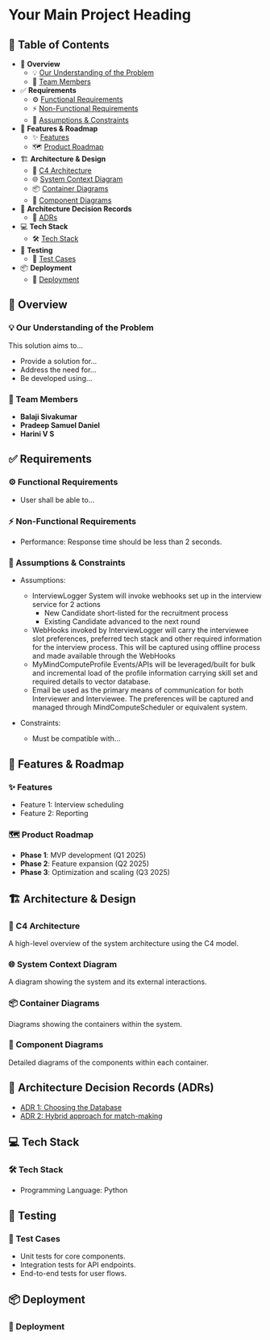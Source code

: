 # Your Main Project Heading

## 🧭 **Table of Contents**

* 📖 **Overview**
    * 💡 [Our Understanding of the Problem](#-our-understanding-of-the-problem)
    * 👥 [Team Members](#-team-members)
* ✅ **Requirements**
    * ⚙️ [Functional Requirements](#-functional-requirements)
    * ⚡  [Non-Functional Requirements](#-non-functional-requirements)
    * 🚧 [Assumptions & Constraints](#-assumptions--constraints)
* 🚀 **Features & Roadmap**
    * ✨ [Features](#-features)
    * 🗺️ [Product Roadmap](#-product-roadmap)
* 🏗️ **Architecture & Design**
    * 🏢 [C4 Architecture](#-c4-architecture)
    * 🌐 [System Context Diagram](#-system-context-diagram)
    * 📦 [Container Diagrams](#-container-diagrams)
    * 🧩 [Component Diagrams](#-component-diagrams)
* 📝 **Architecture Decision Records**
    * 📜 [ADRs](#-architecture-decision-records--adrs-)
* 💻 **Tech Stack**
    * 🛠️ [Tech Stack](#-tech-stack)
* 🧪 **Testing**
    * 🔬 [Test Cases](#-test-cases)
* 📦 **Deployment**
    * 🚀 [Deployment](#-deployment)

## 📖 Overview

### 💡 Our Understanding of the Problem

This solution aims to...

* Provide a solution for...
* Address the need for...
* Be developed using...

### 👥 Team Members

* **Balaji Sivakumar**
* **Pradeep Samuel Daniel**
* **Harini V S**

## ✅ Requirements

### ⚙️ Functional Requirements

* User shall be able to...

### ⚡ Non-Functional Requirements

* Performance: Response time should be less than 2 seconds.

### 🚧️ Assumptions & Constraints

* Assumptions:
    * InterviewLogger System will invoke webhooks set up in the interview service for 2 actions
      * New Candidate short-listed for the recruitment process
      * Existing Candidate advanced to the next round
    * WebHooks invoked by InterviewLogger will carry the interviewee slot preferences, preferred tech stack and other required information for the interview process. This will be captured using offline process and made available through the WebHooks 
    * MyMindComputeProfile Events/APIs will be leveraged/built for bulk and incremental load of the profile information carrying skill set and required details to vector database.
    * Email be used as the primary means of communication for both Interviewer and Interviewee. The preferences will be captured and managed through MindComputeScheduler or equivalent system.
      
* Constraints:
    * Must be compatible with...

## 🚀 Features & Roadmap

### ✨ Features

* Feature 1: Interview scheduling
* Feature 2: Reporting

### 🗺️ Product Roadmap

* **Phase 1**: MVP development (Q1 2025)
* **Phase 2**: Feature expansion (Q2 2025)
* **Phase 3**: Optimization and scaling (Q3 2025)

## 🏗️ Architecture & Design

### 🏢 C4 Architecture

A high-level overview of the system architecture using the C4 model.

### 🌐 System Context Diagram

A diagram showing the system and its external interactions.

### 📦 Container Diagrams

Diagrams showing the containers within the system.

### 🧩 Component Diagrams

Detailed diagrams of the components within each container.

## 📝 Architecture Decision Records (ADRs)

* [ADR 1: Choosing the Database](adrs/0001-choosing-the-database.md)
* [ADR 2: Hybrid approach for match-making](adrs/0002-choosing-hybrid-approach-matchmaking.md)

## 💻 Tech Stack

### 🛠️ Tech Stack

* Programming Language: Python

## 🧪 Testing

### 🔬 Test Cases

* Unit tests for core components.
* Integration tests for API endpoints.
* End-to-end tests for user flows.

## 📦 Deployment

### 🚀 Deployment
